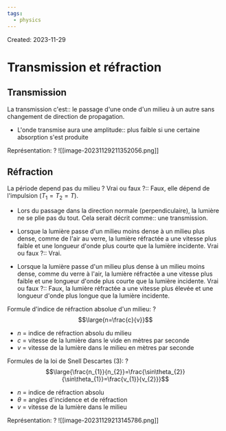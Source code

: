 ```yaml
---
tags:
  - physics
---
```

Created: 2023-11-29

# Transmission et réfraction
## Transmission
La transmission c'est:: le passage d'une onde d'un milieu à un autre sans changement de direction de propagation.
<!--SR:!2023-12-01,1,230-->
- L'onde transmise aura une amplitude:: plus faible si une certaine absorption s'est produite
<!--SR:!2023-12-03,3,250-->

Représentation:
?
![[image-20231129211352056.png]]
<!--SR:!2023-12-03,3,250-->

## Réfraction
La période depend pas du milieu ? Vrai ou faux ?:: Faux, elle dépend de l'impulsion ($T_{1}=T_{2}=T$).
<!--SR:!2023-12-01,1,230-->
- Lors du passage dans la direction normale (perpendiculaire), la lumière ne se plie pas du tout. Cela serait décrit comme:: une transmission.
<!--SR:!2023-12-01,1,230-->
- Lorsque la lumière passe d'un milieu moins dense à un milieu plus dense, comme de l'air au verre, la lumière réfractée a une vitesse plus faible et une longueur d'onde plus courte que la lumière incidente. Vrai ou faux ?:: Vrai.
<!--SR:!2023-12-03,3,250-->
- Lorsque la lumière passe d'un milieu plus dense à un milieu moins dense, comme du verre à l'air, la lumière réfractée a une vitesse plus faible et une longueur d'onde plus courte que la lumière incidente. Vrai ou faux ?:: Faux, la lumière réfractée a une vitesse plus élevée et une longueur d'onde plus longue que la lumière incidente.
<!--SR:!2023-12-03,3,250-->


Formule d'indice de réfraction absolue d'un milieu:
?
$$\large{n=\frac{c}{v}}$$
- $n$ = indice de réfraction absolu du milieu
- $c$ = vitesse de la lumière dans le vide en mètres par seconde
- $v$ = vitesse de la lumière dans le milieu en mètres par seconde
<!--SR:!2023-12-03,3,250-->

Formules de la loi de Snell Descartes (3):
?
$$\large{\frac{n_{1}}{n_{2}}=\frac{\sin\theta_{2}}{\sin\theta_{1}}=\frac{v_{1}}{v_{2}}}$$
- $n$ = indice de réfraction absolu
- $\theta$ = angles d'incidence et de réfraction
- $v$ = vitesse de la lumière dans le milieu
<!--SR:!2023-12-01,1,230-->

Représentation:
?
![[image-20231129213145786.png]]
<!--SR:!2023-12-03,3,250-->

